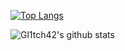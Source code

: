 [![Top Langs](https://github-readme-stats.vercel.app/api/top-langs/?username=michelreisdev&layout=compact&theme=dark)](https://github.com/anuraghazra/github-readme-stats)

![Gl1tch42's github stats](https://github-readme-stats.vercel.app/api?username=michelreisdev&show_icons=true&theme=dark)

